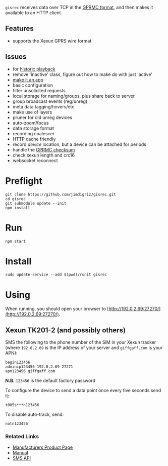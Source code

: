 `gisrec` receives data over TCP in the [GPRMC format](http://aprs.gids.nl/nmea/#rmc), and then makes it available to an HTTP client.

## Features

 * supports the Xexun GPRS wire format

## Issues

 * for [historic playback](https://github.com/hallahan/LeafletPlayback)
 * remove 'inactive' class, figure out how to make do with just 'active'
 * [make it an app](http://www.html5rocks.com/en/mobile/fullscreen/)
 * basic configuration
  * filter unsolicited requests
 * local storage for naming/groups, plus share back to server
 * group broadcast events (reg/unreg)
 * meta data tagging/hovers/etc
 * make use of layers
 * pruner for old unreg devices
 * auto-zoom/focus
 * data storage format
  * recording coalescer
  * HTTP cache friendly
  * record *device* location, but a device can be attached for periods
 * handle the [GPRMC checksum](http://www.tigoe.com/pcomp/code/Processing/127/)
 * check xexun length and crc16
 * websocket reconnect

# Preflight

    git clone https://github.com/jimdigriz/gisrec.git
    cd gisrec
    git submodule update --init
    npm install

# Run

    npm start

# Install

    sudo update-service --add $(pwd)/runit gisrec

# Using

When running, you should open your browser to [http://192.0.2.69:27270/](http://192.0.2.69:27270/).

## Xexun TK201-2 (and possibly others)

SMS the following to the phone number of the SIM in your Xexun tracker (where `192.0.2.69` is the IP address of your server and `giffgaff.com` is your APN):

    begin123456
    adminip123456 192.0.2.69 27271
    apn123456 giffgaff.com

**N.B.** `123456` is the default factory password

To configure the device to send a data point once every five seconds send it:

    t005s***n123456

To disable auto-track, send:

    notn123456

### Related Links

  * [Manufacturers Product Page](http://www.gpstrackerchina.com/p131-GPS-Portable-Tracker-TK201-2/)
  * [Manual](http://www.jimsgpstracker.com/manual/tk201-user-manual.pdf)
   * [SMS API](http://g-homeserver.com/attachments/harley-davidson/1653d1361528231-harley-g-5-alarmanlage-mit-gps-ortung-tracker-tracking-software-xt-009-user-manual.pdf)
